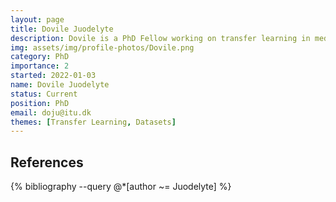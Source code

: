```yaml
---
layout: page
title: Dovile Juodelyte
description: Dovile is a PhD Fellow working on transfer learning in medical imaging. She holds a BSc degree in data science from the IT University of Copenhagen. Prior to her transition to data science, she attained a MSc degree in Economics from Vilnius University and worked as a financial analyst. Currently, she is working on the project ‘CATS - Choosing a Transfer Source for Medical Image Classification’. Her research interests lie at the intersection of medical imaging, representation learning, and data science, with a particular focus on understanding the inner workings of transfer learning and generalization.
img: assets/img/profile-photos/Dovile.png
category: PhD
importance: 2
started: 2022-01-03
name: Dovile Juodelyte
status: Current
position: PhD
email: doju@itu.dk
themes: [Transfer Learning, Datasets]
---
```


References
----------
<div class="publications">
  {% bibliography --query @*[author ~= Juodelyte] %}
</div>

